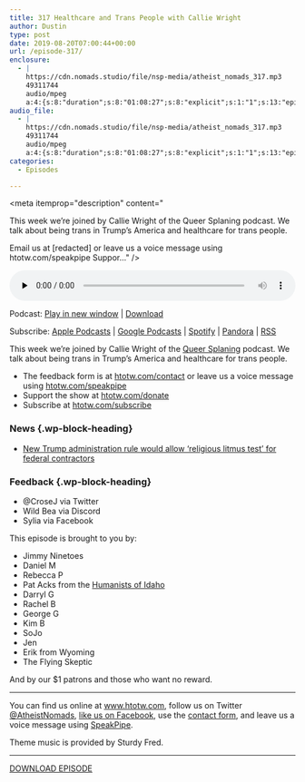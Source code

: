 ```yaml
---
title: 317 Healthcare and Trans People with Callie Wright
author: Dustin
type: post
date: 2019-08-20T07:00:44+00:00
url: /episode-317/
enclosure:
  - |
    https://cdn.nomads.studio/file/nsp-media/atheist_nomads_317.mp3
    49311744
    audio/mpeg
    a:4:{s:8:"duration";s:8:"01:08:27";s:8:"explicit";s:1:"1";s:13:"episode_title";s:46:"Healthcare and Trans People with Callie Wright";s:10:"episode_no";s:3:"317";}
audio_file:
  - |
    https://cdn.nomads.studio/file/nsp-media/atheist_nomads_317.mp3
    49311744
    audio/mpeg
    a:4:{s:8:"duration";s:8:"01:08:27";s:8:"explicit";s:1:"1";s:13:"episode_title";s:46:"Healthcare and Trans People with Callie Wright";s:10:"episode_no";s:3:"317";}
categories:
  - Episodes

---
```

<div itemscope itemtype="http://schema.org/AudioObject">
  <meta itemprop="name" content="317 Healthcare and Trans People with Callie Wright" />
  
  <meta itemprop="uploadDate" content="2019-08-20T01:00:44-06:00" />
  
  <meta itemprop="encodingFormat" content="audio/mpeg" />
  
  <meta itemprop="duration" content="PT1H08M27S" />
  
  <meta itemprop="description" content="


This week we’re joined by Callie Wright of the Queer Splaning podcast. We talk about being trans in Trump’s America and healthcare for trans people.








Email us at [redacted] or leave us a voice message using htotw.com/speakpipe
Suppor..." />
  
  <meta itemprop="contentUrl" content="https://dts.podtrac.com/redirect.mp3/cdn.nomads.studio/file/nsp-media/atheist_nomads_317.mp3" />
  
  <meta itemprop="contentSize" content="47.0" />
  
  <div class="powerpress_player" id="powerpress_player_8580">
    <audio class="wp-audio-shortcode" id="audio-3978-324" preload="none" style="width: 100%;" controls="controls"><source type="audio/mpeg" src="https://dts.podtrac.com/redirect.mp3/cdn.nomads.studio/file/nsp-media/atheist_nomads_317.mp3?_=324" /><a href="https://dts.podtrac.com/redirect.mp3/cdn.nomads.studio/file/nsp-media/atheist_nomads_317.mp3">https://dts.podtrac.com/redirect.mp3/cdn.nomads.studio/file/nsp-media/atheist_nomads_317.mp3</a></audio>
  </div>
</div>

<p class="powerpress_links powerpress_links_mp3">
  Podcast: <a href="https://dts.podtrac.com/redirect.mp3/cdn.nomads.studio/file/nsp-media/atheist_nomads_317.mp3" class="powerpress_link_pinw" target="_blank" title="Play in new window" onclick="return powerpress_pinw('https://htotw.com/?powerpress_pinw=3978-podcast');" rel="nofollow">Play in new window</a> | <a href="https://dts.podtrac.com/redirect.mp3/cdn.nomads.studio/file/nsp-media/atheist_nomads_317.mp3" class="powerpress_link_d" title="Download" rel="nofollow" download="atheist_nomads_317.mp3">Download</a>
</p>

<p class="powerpress_links powerpress_subscribe_links">
  Subscribe: <a href="https://podcasts.apple.com/us/podcast/humanists-take-on-the-world/id530050098?mt=2&ls=1" class="powerpress_link_subscribe powerpress_link_subscribe_itunes" target="_blank" title="Subscribe on Apple Podcasts" rel="nofollow">Apple Podcasts</a> | <a href="https://www.google.com/podcasts?feed=aHR0cDovL2F0aGVpc3Rub21hZHMubGlic3luLmNvbS9yc3M%3D" class="powerpress_link_subscribe powerpress_link_subscribe_googleplay" target="_blank" title="Subscribe on Google Podcasts" rel="nofollow">Google Podcasts</a> | <a href="https://open.spotify.com/show/3LzK2xZGike6Tc1GEMtMbr?si=LieN9SNuTpq96smuaUsH8A" class="powerpress_link_subscribe powerpress_link_subscribe_spotify" target="_blank" title="Subscribe on Spotify" rel="nofollow">Spotify</a> | <a href="https://www.pandora.com/podcast/atheist-nomads/PC:10122?corr=62071012&part=ug" class="powerpress_link_subscribe powerpress_link_subscribe_pandora" target="_blank" title="Subscribe on Pandora" rel="nofollow">Pandora</a> | <a href="https://htotw.com/feed/podcast/" class="powerpress_link_subscribe powerpress_link_subscribe_rss" target="_blank" title="Subscribe via RSS" rel="nofollow">RSS</a>
</p>

This week we’re joined by Callie Wright of the [Queer Splaning][1] podcast. We talk about being trans in Trump’s America and healthcare for trans people.

<!--more-->

  * The feedback form is at [htotw.com/contact](https://htotw.com/contact) or leave us a voice message using <a href="https://htotw.com/speakpipe" target="_blank" rel="noopener noreferrer">htotw.com/speakpipe</a>
  * Support the show at <a href="https://htotw.com/donate" target="_blank" rel="noopener noreferrer">htotw.com/donate</a>
  * Subscribe at <a href="https://htotw.com/subscribe" target="_blank" rel="noopener noreferrer">htotw.com/subscribe</a>

### News {.wp-block-heading}

  * [New Trump administration rule would allow ‘religious litmus test’ for federal contractors][2]

### Feedback {.wp-block-heading}

  * @CroseJ via Twitter
  * Wild Bea via Discord
  * Sylia via Facebook

This episode is brought to you by:

  * Jimmy Ninetoes
  * Daniel M
  * Rebecca P
  * Pat Acks from the <a href="https://www.humanistsofidaho.org" target="_blank" rel="noopener noreferrer">Humanists of Idaho</a>
  * Darryl G
  * Rachel B
  * George G
  * Kim B
  * SoJo
  * Jen
  * Erik from Wyoming
  * The Flying Skeptic

And by our $1 patrons and those who want no reward.

<hr class="wp-block-separator" />

You can find us online at <a href="https://www.htotw.com/" target="_blank" rel="noopener noreferrer">www.htotw.com</a>, follow us on Twitter <a href="https://twitter.com/AtheistNomads" target="_blank" rel="noopener noreferrer">@AtheistNomads</a>, <a href="https://htotw.com/facebook" target="_blank" rel="noopener noreferrer">like us on Facebook</a>, use the [contact form](https://htotw.com/contact), and leave us a voice message using <a href="https://htotw.com/speakpipe" target="_blank" rel="noopener noreferrer">SpeakPipe</a>.

Theme music is provided by Sturdy Fred.

<hr class="wp-block-separator" />

[DOWNLOAD EPISODE][3]

 [1]: https://www.queersplaining.com/
 [2]: https://abcnews.go.com/Politics/trump-administration-rule-religious-litmus-test-federal-contractors/story?id=64976149
 [3]: https://dts.podtrac.com/redirect.mp3/cdn.nomads.studio/file/nsp-media/atheist_nomads_317.mp3